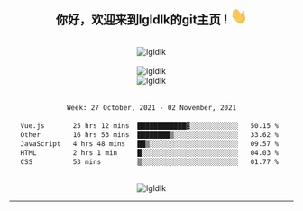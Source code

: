 <div align="center">
<h2> 你好，欢迎来到lgldlk的git主页 ! <img src="https://github.com/lgldlk/lgldlk/blob/main/gifs/Hi.gif" width="30px"></h2>
</div>

<div align="center">
 </br>
 <img src="http://aiitapp.cn:8091/?color=rgba(37,144,118,1)&shadowColor=rgba(12,16,20,1)&fontSize=120&&shadowOffsetX=9&shadowOffsetY=11" height="26px" alt="lgldlk" />
 </br>

   </br>
 <img src="https://github-readme-stats.vercel.app/api?username=lgldlk&show_icons=true&theme=gotham&locale=cn" alt="lgldlk" />
 

</br>

<img  src="http://github-readme-stats.vercel.app/api/top-langs/?username=lgldlk&show_icons=true&theme=gotham&locale=cn&layout=compact" alt="lgldlk"/>  
</br>
</br>

<!--START_SECTION:waka-->
```text
Week: 27 October, 2021 - 02 November, 2021

Vue.js       25 hrs 12 mins  ████████████▓░░░░░░░░░░░░   50.15 % 
Other        16 hrs 53 mins  ████████▒░░░░░░░░░░░░░░░░   33.62 % 
JavaScript   4 hrs 48 mins   ██▒░░░░░░░░░░░░░░░░░░░░░░   09.57 % 
HTML         2 hrs 1 min     █░░░░░░░░░░░░░░░░░░░░░░░░   04.03 % 
CSS          53 mins         ▒░░░░░░░░░░░░░░░░░░░░░░░░   01.77 % 
```
<!--END_SECTION:waka-->

 </br>
  <img src="https://visitor-badge.glitch.me/badge?page_id=lgldlk" alt="lgldlk" />

---

 

